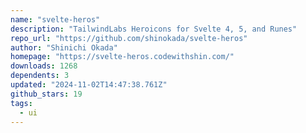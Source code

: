 ```yaml
---
name: "svelte-heros"
description: "TailwindLabs Heroicons for Svelte 4, 5, and Runes"
repo_url: "https://github.com/shinokada/svelte-heros"
author: "Shinichi Okada"
homepage: "https://svelte-heros.codewithshin.com/"
downloads: 1268
dependents: 3
updated: "2024-11-02T14:47:38.761Z"
github_stars: 19
tags: 
  - ui
---
```

